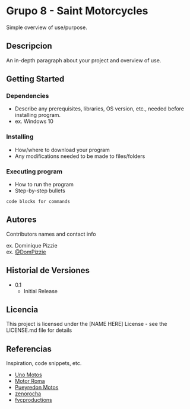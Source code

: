 # Grupo 8 - Saint Motorcycles
Simple overview of use/purpose.

## Descripcion

An in-depth paragraph about your project and overview of use.

## Getting Started

### Dependencies

* Describe any prerequisites, libraries, OS version, etc., needed before installing program.
* ex. Windows 10

### Installing

* How/where to download your program
* Any modifications needed to be made to files/folders

### Executing program

* How to run the program
* Step-by-step bullets
```
code blocks for commands
```

## Autores

Contributors names and contact info

ex. Dominique Pizzie  
ex. [@DomPizzie](https://twitter.com/dompizzie)

## Historial de Versiones

* 0.1
    * Initial Release

## Licencia

This project is licensed under the [NAME HERE] License - see the LICENSE.md file for details

## Referencias

Inspiration, code snippets, etc.
* [Uno Motos](https://www.unomotos.com.ar/)
* [Motor Roma](http://www.motoroma.com.ar/)
* [Pueyredon Motos](https://pueyrredonmotos.com/)
* [zenorocha](https://gist.github.com/zenorocha/4526327)
* [fvcproductions](https://gist.github.com/fvcproductions/1bfc2d4aecb01a834b46)

